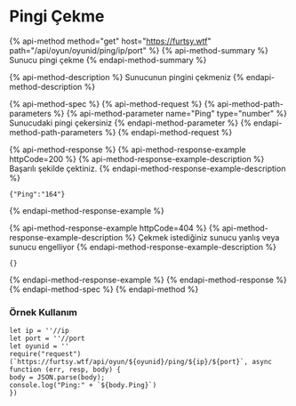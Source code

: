 # Pingi Çekme

{% api-method method="get" host="https://furtsy.wtf" path="/api/oyun/oyunid/ping/ip/port" %}
{% api-method-summary %}
Sunucu pingi çekme
{% endapi-method-summary %}

{% api-method-description %}
Sunucunun pingini çekmeniz
{% endapi-method-description %}

{% api-method-spec %}
{% api-method-request %}
{% api-method-path-parameters %}
{% api-method-parameter name="Ping" type="number" %}
Sunucudaki pingi çekersiniz
{% endapi-method-parameter %}
{% endapi-method-path-parameters %}
{% endapi-method-request %}

{% api-method-response %}
{% api-method-response-example httpCode=200 %}
{% api-method-response-example-description %}
Başarılı şekilde çektiniz.
{% endapi-method-response-example-description %}

```
{"Ping":"164"}
```
{% endapi-method-response-example %}

{% api-method-response-example httpCode=404 %}
{% api-method-response-example-description %}
Çekmek istediğiniz sunucu yanlış veya sunucu engelliyor
{% endapi-method-response-example-description %}

```
{}
```
{% endapi-method-response-example %}
{% endapi-method-response %}
{% endapi-method-spec %}
{% endapi-method %}

### Örnek Kullanım

```text
let ip = ''//ip 
let port = ''//port 
let oyunid = ''
require("request")(`https://furtsy.wtf/api/oyun/${oyunid}/ping/${ip}/${port}`, async function (err, resp, body) { 
body = JSON.parse(body); 
console.log("Ping:" + `${body.Ping}`) 
}) 
```



